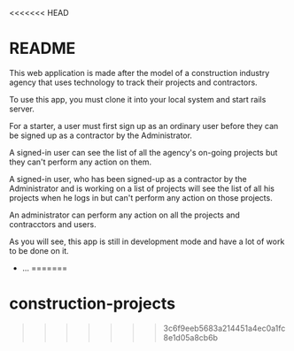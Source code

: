 <<<<<<< HEAD
# README

This web application is made after the model of a construction industry agency that uses technology to track their projects and contractors.

To use this app, you must clone it into your local system and start rails server. 

For a starter, a user must first sign up as an ordinary user before they can be signed up as a contractor by the Administrator.

A signed-in user can see the list of all the agency's on-going projects but they can't perform any action on them.

A signed-in user, who has been signed-up as a contractor by the Administrator and is working on a list of projects will see the list of all his projects when he logs in but can't perform any action on those projects.

An administrator can perform any action on all the projects and contracctors and users.

As you will see, this app is still in development mode and have a lot of work to be done on it.
* ...
=======
# construction-projects
>>>>>>> 3c6f9eeb5683a214451a4ec0a1fc8e1d05a8cb6b
